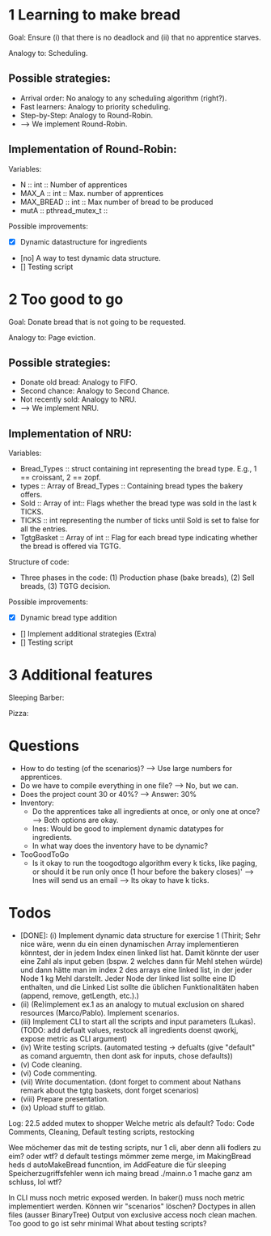 # 1 Learning to make bread

Goal: Ensure (i) that there is no deadlock and (ii) that no apprentice starves.

Analogy to: Scheduling.

## Possible strategies:
* Arrival order: No analogy to any scheduling algorithm (right?).
* Fast learners: Analogy to priority scheduling.
* Step-by-Step: Analogy to Round-Robin.
* --> We implement Round-Robin.

## Implementation of Round-Robin:

Variables:
* N :: int :: Number of apprentices
* MAX_A :: int :: Max. number of apprentices
* MAX_BREAD :: int :: Max number of bread to be produced
* mutA :: pthread_mutex_t ::

Possible improvements:
* [x] Dynamic datastructure for ingredients
* [no] A way to test dynamic data structure.
* [] Testing script

# 2 Too good to go

Goal: Donate bread that is not going to be requested.

Analogy to: Page eviction.

## Possible strategies:
* Donate old bread: Analogy to FIFO.
* Second chance: Analogy to Second Chance.
* Not recently sold: Analogy to NRU.
* --> We implement NRU.

## Implementation of NRU:
Variables:
* Bread_Types :: struct containing int representing the bread type. E.g., 1 == croissant, 2 == zopf.
* types :: Array of Bread_Types :: Containing bread types the bakery offers.
* Sold :: Array of int::  Flags whether the bread type was sold in the last k TICKS.
* TICKS :: int representing the number of ticks until Sold is set to false for all the entries.
* TgtgBasket :: Array of int :: Flag for each bread type indicating whether the bread is offered via TGTG.

Structure of code:
* Three phases in the code: (1) Production phase (bake breads), (2) Sell breads, (3) TGTG decision.

Possible improvements:
* [x] Dynamic bread type addition
* [] Implement additional strategies (Extra)
* [] Testing script


# 3 Additional features

Sleeping Barber:

Pizza:

# Questions
* How to do testing (of the scenarios)? --> Use large numbers for apprentices.
* Do we have to compile everything in one file? --> No, but we can.
* Does the project count 30 or 40%? --> Answer: 30%
* Inventory:
  * Do the apprentices take all ingredients at once, or only one at once? --> Both options are okay.
  * Ines: Would be good to implement dynamic datatypes for ingredients.
  * In what way does the inventory have to be dynamic?
* TooGoodToGo
  * Is it okay to run the toogodtogo algorithm every k ticks, like paging, or should it be run only once (1 hour before the bakery closes)' --> Ines will send us an email --> Its okay to have k ticks.


# Todos
*  [DONE]: (i) Implement dynamic data structure for exercise 1 (Thirit; Sehr nice wäre, wenn du ein einen dynamischen Array implementieren könntest, der in jedem Index einen linked list hat. Damit könnte der user eine Zahl als input geben (bspw. 2 welches dann für Mehl stehen würde) und dann hätte man im index 2 des arrays eine linked list, in der jeder Node 1 kg Mehl darstellt. Jeder Node der linked list sollte eine ID enthalten, und die Linked List sollte die üblichen Funktionalitäten haben (append, remove, getLength, etc.).)
* (ii) (Re)implement ex.1 as an analogy to mutual exclusion on shared resources (Marco/Pablo). Implement scenarios.
* (iii) Implement CLI to start all the scripts and input parameters (Lukas). (TODO: add defualt values, restock all ingredients doenst qworkj, expose metric as CLI argument)
* (iv) Write testing scripts. (automated testing -> defualts (give "default" as comand arguemtn, then dont ask for inputs, chose defaults))
* (v) Code cleaning.
* (vi) Code commenting.
* (vii) Write documentation. (dont forget to comment about Nathans remark about the tgtg baskets, dont forget scenarios)
* (viii) Prepare presentation.
* (ix) Upload stuff to gitlab.

Log: 
22.5 added mutex to shopper
Welche metric als default?
Todo: Code Comments, Cleaning, Default testing scripts, restocking

Wee möchemer das mit de testing scripts, nur 1 cli, aber denn alli fodlers zu eim? oder wtf?
d default testings mömmer zeme merge, im MakingBread heds d autoMakeBread funcntion, im AddFeature die für sleeping
Speicherzugriffsfehler wenn ich maing bread ./mainn.o 1
mache ganz am schluss, lol wtf?

In CLI muss noch metric exposed werden.
In baker() muss noch metric implementiert werden. Können wir "scenarios" löschen?
Doctypes in allen files (ausser BinaryTree)
Output von exclusive access noch clean machen.
Too good to go ist sehr minimal
What about testing scripts?